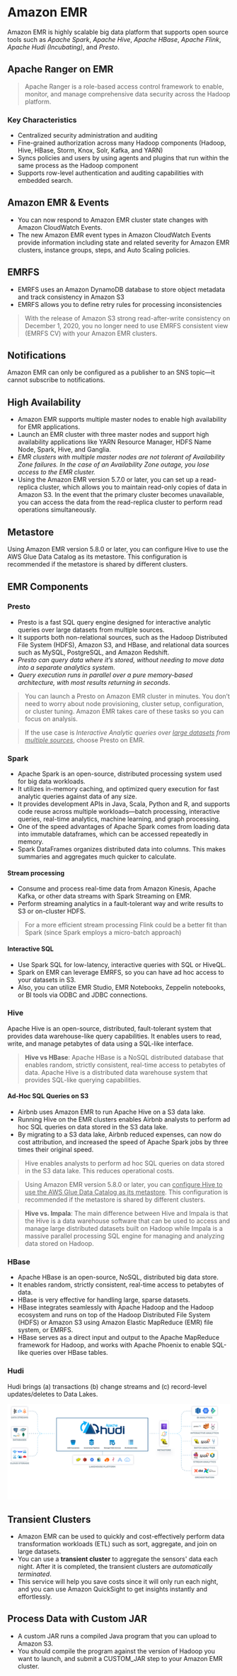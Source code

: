 # Amazon EMR

Amazon EMR is highly scalable big data platform that supports open source tools such as _Apache Spark_, _Apache Hive_, _Apache HBase_, _Apache Flink_, _Apache Hudi (Incubating)_, and _Presto_.

## Apache Ranger on EMR

> Apache Ranger is a role-based access control framework to enable, monitor, and manage comprehensive data security across the Hadoop platform. 

### Key Characteristics

- Centralized security administration and auditing
- Fine-grained authorization across many Hadoop components (Hadoop, Hive, HBase, Storm, Knox, Solr, Kafka, and YARN)
- Syncs policies and users by using agents and plugins that run within the same process as the Hadoop component
- Supports row-level authentication and auditing capabilities with embedded search.

## Amazon EMR & Events

- You can now respond to Amazon EMR cluster state changes with Amazon CloudWatch Events. 
- The new Amazon EMR event types in Amazon CloudWatch Events provide information including state and related severity for Amazon EMR clusters, instance groups, steps, and Auto Scaling policies.

## EMRFS

- EMRFS uses an Amazon DynamoDB database to store object metadata and track consistency in Amazon S3
- EMRFS allows you to define retry rules for processing inconsistencies

> With the release of Amazon S3 strong read-after-write consistency on December 1, 2020, you no longer need to use EMRFS consistent view (EMRFS CV) with your Amazon EMR clusters.

## Notifications

Amazon EMR can only be configured as a publisher to an SNS topic—it cannot subscribe to notifications.

## High Availability

- Amazon EMR supports multiple master nodes to enable high availability for EMR applications. 
- Launch an EMR cluster with three master nodes and support high availability applications like YARN Resource Manager, HDFS Name Node, Spark, Hive, and Ganglia. 
- _EMR clusters with multiple master nodes are not tolerant of Availability Zone failures. In the case of an Availability Zone outage, you lose access to the EMR cluster._
- Using the Amazon EMR version 5.7.0 or later, you can set up a read-replica cluster, which allows you to maintain read-only copies of data in Amazon S3. In the event that the primary cluster becomes unavailable, you can access the data from the read-replica cluster to perform read operations simultaneously.

## Metastore

Using Amazon EMR version 5.8.0 or later, you can configure Hive to use the AWS Glue Data Catalog as its metastore. This configuration is recommended if the metastore is shared by different clusters.

## EMR Components

### Presto

- Presto is a fast SQL query engine designed for interactive analytic queries over large datasets from multiple sources. 
- It supports both non-relational sources, such as the Hadoop Distributed File System (HDFS), Amazon S3, and HBase, and relational data sources such as MySQL, PostgreSQL, and Amazon Redshift. 
- _Presto can query data where it’s stored, without needing to move data into a separate analytics system_. 
- _Query execution runs in parallel over a pure memory-based architecture, with most results returning in seconds_.

> You can launch a Presto on Amazon EMR cluster in minutes. You don’t need to worry about node provisioning, cluster setup, configuration, or cluster tuning. Amazon EMR takes care of these tasks so you can focus on analysis.

> If the use case is *Interactive Analytic queries over <u>large datasets</u> from <u>multiple sources</u>*, choose Presto on EMR.

### Spark

- Apache Spark is an open-source, distributed processing system used for big data workloads. 
- It utilizes in-memory caching, and optimized query execution for fast analytic queries against data of any size. 
- It provides development APIs in Java, Scala, Python and R, and supports code reuse across multiple workloads—batch processing, interactive queries, real-time analytics, machine learning, and graph processing.
- One of the speed advantages of Apache Spark comes from loading data into immutable dataframes, which can be accessed repeatedly in memory. 
- Spark DataFrames organizes distributed data into columns. This makes summaries and aggregates much quicker to calculate.

#### Stream processing

- Consume and process real-time data from Amazon Kinesis, Apache Kafka, or other data streams with Spark Streaming on EMR. 
- Perform streaming analytics in a fault-tolerant way and write results to S3 or on-cluster HDFS.

> For a more efficient stream processing Flink could be a better fit than Spark (since Spark employs a micro-batch approach)

#### Interactive SQL

- Use Spark SQL for low-latency, interactive queries with SQL or HiveQL. 
- Spark on EMR can leverage EMRFS, so you can have ad hoc access to your datasets in S3. 
- Also, you can utilize EMR Studio, EMR Notebooks, Zeppelin notebooks, or BI tools via ODBC and JDBC connections.

### Hive 

Apache Hive is an open-source, distributed, fault-tolerant system that provides data warehouse-like query capabilities. It enables users to read, write, and manage petabytes of data using a SQL-like interface.

> **Hive vs HBase**: Apache HBase is a NoSQL distributed database that enables random, strictly consistent, real-time access to petabytes of data. Apache Hive is a distributed data warehouse system that provides SQL-like querying capabilities.

#### Ad-Hoc SQL Queries on S3

- Airbnb uses Amazon EMR to run Apache Hive on a S3 data lake. 
- Running Hive on the EMR clusters enables Airbnb analysts to perform ad hoc SQL queries on data stored in the S3 data lake. 
- By migrating to a S3 data lake, Airbnb reduced expenses, can now do cost attribution, and increased the speed of Apache Spark jobs by three times their original speed.

> Hive enables analysts to perform ad hoc SQL queries on data stored in the S3 data lake. This reduces operational costs.

> Using Amazon EMR version 5.8.0 or later, you can <u>configure Hive to use the AWS Glue Data Catalog as its metastore</u>. This configuration is recommended if the metastore is shared by different clusters.

> **Hive vs. Impala**: The main difference between Hive and Impala is that the Hive is a data warehouse software that can be used to access and manage large distributed datasets built on Hadoop while Impala is a massive parallel processing SQL engine for managing and analyzing data stored on Hadoop.

### HBase

- Apache HBase is an open-source, NoSQL, distributed big data store. 
- It enables random, strictly consistent, real-time access to petabytes of data. 
- HBase is very effective for handling large, sparse datasets.
- HBase integrates seamlessly with Apache Hadoop and the Hadoop ecosystem and runs on top of the Hadoop Distributed File System (HDFS) or Amazon S3 using Amazon Elastic MapReduce (EMR) file system, or EMRFS. 
- HBase serves as a direct input and output to the Apache MapReduce framework for Hadoop, and works with Apache Phoenix to enable SQL-like queries over HBase tables.

### Hudi

Hudi brings (a) transactions (b) change streams and (c) record-level updates/deletes to Data Lakes.

![Apache Hudi](../images/apache_hudi.png)

## Transient Clusters

- Amazon EMR can be used to quickly and cost-effectively perform data transformation workloads (ETL) such as sort, aggregate, and join on large datasets. 
- You can use a **transient cluster** to aggregate the sensors' data each night. After it is completed, the transient clusters are _automatically terminated_. 
- This service will help you save costs since it will only run each night, and you can use Amazon QuickSight to get insights instantly and effortlessly.

## Process Data with Custom JAR

- A custom JAR runs a compiled Java program that you can upload to Amazon S3. 
- You should compile the program against the version of Hadoop you want to launch, and submit a CUSTOM_JAR step to your Amazon EMR cluster.